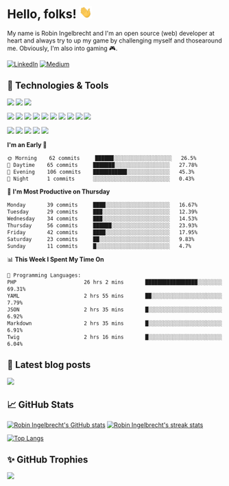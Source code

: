 # Hello, folks! <img src="https://raw.githubusercontent.com/robiningelbrecht/robiningelbrecht/master/wave.gif" width="30px">
 
My name is Robin Ingelbrecht and I'm an open source (web) developer at heart and always try to up my game by challenging myself and thosearound me.
Obviously, I'm also into gaming 🎮.

[![LinkedIn](https://img.shields.io/badge/LinkedIn-0D61B8?style=flat&logo=linkedin&logoColor=white&color=0D61B8)](https://linkedin.com/in/robin-ingelbrecht) 
[![Medium](https://img.shields.io/badge/Medium-2bbc8a?style=flat&logo=medium&logoColor=white&color=2bbc8a)](https://ingelbrechtrobin.medium.com/) 

## :wrench: Technologies & Tools
![](https://img.shields.io/badge/OS-Linux-informational?style=flat&logo=linux&logoColor=white&color=2bbc8a)
![](https://img.shields.io/badge/OS-Macos-informational?style=flat&logo=macos&logoColor=white&color=2bbc8a)
![](https://img.shields.io/badge/Editor-phpstorm-informational?style=flat&logo=phpstorm&logoColor=white&color=2bbc8a)

![](https://img.shields.io/badge/Code-Php-informational?style=flat&logo=php&logoColor=white&color=2bbc8a)
![](https://img.shields.io/badge/Framework-Symfony-informational?style=flat&logo=symfony&logoColor=white&color=2bbc8a)
![](https://img.shields.io/badge/Framework-Drupal-informational?style=flat&logo=drupal&logoColor=white&color=2bbc8a)
![](https://img.shields.io/badge/Framework-Laravel-informational?style=flat&logo=laravel&logoColor=white&color=2bbc8a)
![](https://img.shields.io/badge/Code-Python-informational?style=flat&logo=python&logoColor=white&color=2bbc8a)
![](https://img.shields.io/badge/Code-JavaScript-informational?style=flat&logo=javascript&logoColor=white&color=2bbc8a)
![](https://img.shields.io/badge/Code-css3-informational?style=flat&logo=css3&logoColor=white&color=2bbc8a)
![](https://img.shields.io/badge/Code-html5-informational?style=flat&logo=html5&logoColor=white&color=2bbc8a)
![](https://img.shields.io/badge/Code-chart.js-informational?style=flat&logo=chartdotjs&logoColor=white&color=2bbc8a)
![](https://img.shields.io/badge/Shell-Bash-informational?style=flat&logo=gnu-bash&logoColor=white&color=2bbc8a)

![](https://img.shields.io/badge/Tools-MySQL-informational?style=flat&logo=mysql&logoColor=white&color=2bbc8a)
![](https://img.shields.io/badge/Tools-MariaDB-informational?style=flat&logo=mariadb&logoColor=white&color=2bbc8a)
![](https://img.shields.io/badge/Tools-RabbitMQ-informational?style=flat&logo=rabbitmq&logoColor=white&color=2bbc8a)
![](https://img.shields.io/badge/Devops-Docker-informational?style=flat&logo=docker&logoColor=white&color=2bbc8a)
![](https://img.shields.io/badge/GitHub-continuous%20integration-informational?style=flat&logo=github%20actions&logoColor=white&color=2bbc8a)

<!--START_SECTION:waka-->
**I'm an Early 🐤** 

```text
🌞 Morning    62 commits     ██████░░░░░░░░░░░░░░░░░░░   26.5% 
🌆 Daytime    65 commits     ███████░░░░░░░░░░░░░░░░░░   27.78% 
🌃 Evening    106 commits    ███████████░░░░░░░░░░░░░░   45.3% 
🌙 Night      1 commits      ░░░░░░░░░░░░░░░░░░░░░░░░░   0.43%

```
📅 **I'm Most Productive on Thursday** 

```text
Monday       39 commits     ████░░░░░░░░░░░░░░░░░░░░░   16.67% 
Tuesday      29 commits     ███░░░░░░░░░░░░░░░░░░░░░░   12.39% 
Wednesday    34 commits     ███░░░░░░░░░░░░░░░░░░░░░░   14.53% 
Thursday     56 commits     ██████░░░░░░░░░░░░░░░░░░░   23.93% 
Friday       42 commits     ████░░░░░░░░░░░░░░░░░░░░░   17.95% 
Saturday     23 commits     ██░░░░░░░░░░░░░░░░░░░░░░░   9.83% 
Sunday       11 commits     █░░░░░░░░░░░░░░░░░░░░░░░░   4.7%

```


📊 **This Week I Spent My Time On** 

```text
💬 Programming Languages: 
PHP                      26 hrs 2 mins       █████████████████░░░░░░░░   69.31% 
YAML                     2 hrs 55 mins       ██░░░░░░░░░░░░░░░░░░░░░░░   7.79% 
JSON                     2 hrs 35 mins       █░░░░░░░░░░░░░░░░░░░░░░░░   6.92% 
Markdown                 2 hrs 35 mins       █░░░░░░░░░░░░░░░░░░░░░░░░   6.91% 
Twig                     2 hrs 16 mins       █░░░░░░░░░░░░░░░░░░░░░░░░   6.04%

```


<!--END_SECTION:waka-->

## :pencil: Latest blog posts

<a target="_blank" href="https://ingelbrechtrobin.medium.com/"><img src="https://medium-rss-github.robiningelbrecht.be/@ingelbrechtrobin/0,1,2,3/layout:two-col" /></a>

## :chart_with_upwards_trend: GitHub Stats

[![Robin Ingelbrecht's GitHub stats](https://github-readme-stats.vercel.app/api?username=robiningelbrecht&count_private=true)](https://github.com/robiningelbrecht)
[![Robin Ingelbrecht's streak stats](https://github-readme-streak-stats.herokuapp.com/?user=robiningelbrecht)](https://github.com/robiningelbrecht)

[![Top Langs](https://github-readme-stats.vercel.app/api/top-langs/?username=robiningelbrecht&layout=compact)](https://github.com/robiningelbrecht) 

 ## :sparkles: GitHub Trophies
 
![](https://github-profile-trophy.vercel.app/?username=robiningelbrecht&theme=chalk&no-frame=false&no-bg=true&margin-w=4)
